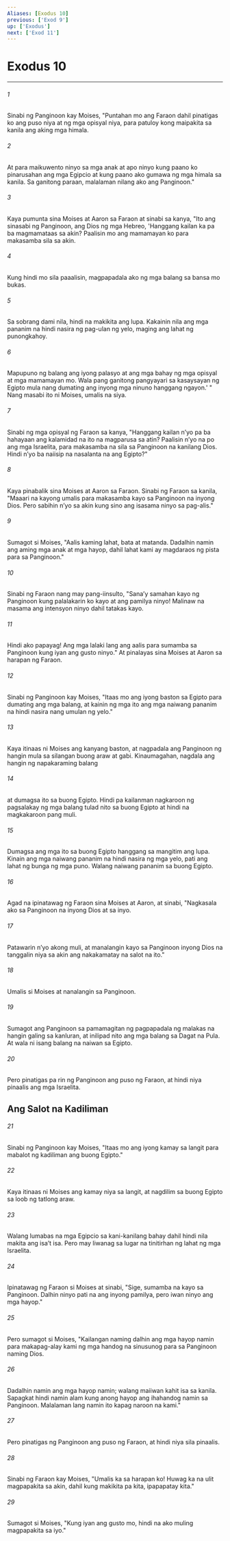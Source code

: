 ```yaml
---
Aliases: [Exodus 10]
previous: ['Exod 9']
up: ['Exodus']
next: ['Exod 11']
---
```

# Exodus 10

***


###### 1 


Sinabi ng Panginoon kay Moises, "Puntahan mo ang Faraon dahil pinatigas ko ang puso niya at ng mga opisyal niya, para patuloy kong maipakita sa kanila ang aking mga himala. 


###### 2 


At para maikuwento ninyo sa mga anak at apo ninyo kung paano ko pinarusahan ang mga Egipcio at kung paano ako gumawa ng mga himala sa kanila. Sa ganitong paraan, malalaman nilang ako ang Panginoon." 


###### 3 


Kaya pumunta sina Moises at Aaron sa Faraon at sinabi sa kanya, "Ito ang sinasabi ng Panginoon, ang Dios ng mga Hebreo, 'Hanggang kailan ka pa ba magmamataas sa akin? Paalisin mo ang mamamayan ko para makasamba sila sa akin. 


###### 4 


Kung hindi mo sila paaalisin, magpapadala ako ng mga balang sa bansa mo bukas. 


###### 5 


Sa sobrang dami nila, hindi na makikita ang lupa. Kakainin nila ang mga pananim na hindi nasira ng pag-ulan ng yelo, maging ang lahat ng punongkahoy. 


###### 6 


Mapupuno ng balang ang iyong palasyo at ang mga bahay ng mga opisyal at mga mamamayan mo. Wala pang ganitong pangyayari sa kasaysayan ng Egipto mula nang dumating ang inyong mga ninuno hanggang ngayon.' " Nang masabi ito ni Moises, umalis na siya. 


###### 7 


Sinabi ng mga opisyal ng Faraon sa kanya, "Hanggang kailan nʼyo pa ba hahayaan ang kalamidad na ito na magparusa sa atin? Paalisin nʼyo na po ang mga Israelita, para makasamba na sila sa Panginoon na kanilang Dios. Hindi nʼyo ba naiisip na nasalanta na ang Egipto?" 


###### 8 


Kaya pinabalik sina Moises at Aaron sa Faraon. Sinabi ng Faraon sa kanila, "Maaari na kayong umalis para makasamba kayo sa Panginoon na inyong Dios. Pero sabihin nʼyo sa akin kung sino ang isasama ninyo sa pag-alis." 


###### 9 


Sumagot si Moises, "Aalis kaming lahat, bata at matanda. Dadalhin namin ang aming mga anak at mga hayop, dahil lahat kami ay magdaraos ng pista para sa Panginoon." 


###### 10 


Sinabi ng Faraon nang may pang-iinsulto, "Sanaʼy samahan kayo ng Panginoon kung palalakarin ko kayo at ang pamilya ninyo! Malinaw na masama ang intensyon ninyo dahil tatakas kayo. 


###### 11 


Hindi ako papayag! Ang mga lalaki lang ang aalis para sumamba sa Panginoon kung iyan ang gusto ninyo." At pinalayas sina Moises at Aaron sa harapan ng Faraon. 


###### 12 


Sinabi ng Panginoon kay Moises, "Itaas mo ang iyong baston sa Egipto para dumating ang mga balang, at kainin ng mga ito ang mga naiwang pananim na hindi nasira nang umulan ng yelo." 


###### 13 


Kaya itinaas ni Moises ang kanyang baston, at nagpadala ang Panginoon ng hangin mula sa silangan buong araw at gabi. Kinaumagahan, nagdala ang hangin ng napakaraming balang 


###### 14 


at dumagsa ito sa buong Egipto. Hindi pa kailanman nagkaroon ng pagsalakay ng mga balang tulad nito sa buong Egipto at hindi na magkakaroon pang muli. 


###### 15 


Dumagsa ang mga ito sa buong Egipto hanggang sa mangitim ang lupa. Kinain ang mga naiwang pananim na hindi nasira ng mga yelo, pati ang lahat ng bunga ng mga puno. Walang naiwang pananim sa buong Egipto. 


###### 16 


Agad na ipinatawag ng Faraon sina Moises at Aaron, at sinabi, "Nagkasala ako sa Panginoon na inyong Dios at sa inyo. 


###### 17 


Patawarin nʼyo akong muli, at manalangin kayo sa Panginoon inyong Dios na tanggalin niya sa akin ang nakakamatay na salot na ito." 


###### 18 


Umalis si Moises at nanalangin sa Panginoon. 


###### 19 


Sumagot ang Panginoon sa pamamagitan ng pagpapadala ng malakas na hangin galing sa kanluran, at inilipad nito ang mga balang sa Dagat na Pula. At wala ni isang balang na naiwan sa Egipto. 


###### 20 


Pero pinatigas pa rin ng Panginoon ang puso ng Faraon, at hindi niya pinaalis ang mga Israelita.

## Ang Salot na Kadiliman 


###### 21 


Sinabi ng Panginoon kay Moises, "Itaas mo ang iyong kamay sa langit para mabalot ng kadiliman ang buong Egipto." 


###### 22 


Kaya itinaas ni Moises ang kamay niya sa langit, at nagdilim sa buong Egipto sa loob ng tatlong araw. 


###### 23 


Walang lumabas na mga Egipcio sa kani-kanilang bahay dahil hindi nila makita ang isaʼt isa. Pero may liwanag sa lugar na tinitirhan ng lahat ng mga Israelita. 


###### 24 


Ipinatawag ng Faraon si Moises at sinabi, "Sige, sumamba na kayo sa Panginoon. Dalhin ninyo pati na ang inyong pamilya, pero iwan ninyo ang mga hayop." 


###### 25 


Pero sumagot si Moises, "Kailangan naming dalhin ang mga hayop namin para makapag-alay kami ng mga handog na sinusunog para sa Panginoon naming Dios. 


###### 26 


Dadalhin namin ang mga hayop namin; walang maiiwan kahit isa sa kanila. Sapagkat hindi namin alam kung anong hayop ang ihahandog namin sa Panginoon. Malalaman lang namin ito kapag naroon na kami." 


###### 27 


Pero pinatigas ng Panginoon ang puso ng Faraon, at hindi niya sila pinaalis. 


###### 28 


Sinabi ng Faraon kay Moises, "Umalis ka sa harapan ko! Huwag ka na ulit magpapakita sa akin, dahil kung makikita pa kita, ipapapatay kita." 


###### 29 


Sumagot si Moises, "Kung iyan ang gusto mo, hindi na ako muling magpapakita sa iyo."
